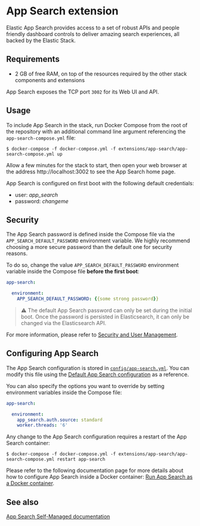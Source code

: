 # App Search extension

Elastic App Search provides access to a set of robust APIs and people friendly dashboard controls to deliver amazing
search experiences, all backed by the Elastic Stack.

## Requirements

* 2 GB of free RAM, on top of the resources required by the other stack components and extensions

App Search exposes the TCP port `3002` for its Web UI and API.

## Usage

To include App Search in the stack, run Docker Compose from the root of the repository with an additional command
line argument referencing the `app-search-compose.yml` file:

```console
$ docker-compose -f docker-compose.yml -f extensions/app-search/app-search-compose.yml up
```

Allow a few minutes for the stack to start, then open your web browser at the address http://localhost:3002 to see the
App Search home page.

App Search is configured on first boot with the following default credentials:

* user: *app_search*
* password: *changeme*

## Security

The App Search password is defined inside the Compose file via the `APP_SEARCH_DEFAULT_PASSWORD` environment variable.
We highly recommend choosing a more secure password than the default one for security reasons.

To do so, change the value `APP_SEARCH_DEFAULT_PASSWORD` environment variable inside the Compose file **before the first
boot**:

```yaml
app-search:

  environment:
    APP_SEARCH_DEFAULT_PASSWORD: {{some strong password}}
```

> :warning: The default App Search password can only be set during the initial boot. Once the password is persisted in
> Elasticsearch, it can only be changed via the Elasticsearch API.

For more information, please refer to [Security and User Management][appsearch-security].

## Configuring App Search

The App Search configuration is stored in [`config/app-search.yml`][config-appsearch]. You can modify this file using
the [Default App Search configuration][appsearch-config] as a reference.

You can also specify the options you want to override by setting environment variables inside the Compose file:

```yaml
app-search:

  environment:
    app_search.auth.source: standard
    worker.threads: '6'
```

Any change to the App Search configuration requires a restart of the App Search container:

```console
$ docker-compose -f docker-compose.yml -f extensions/app-search/app-search-compose.yml restart app-search
```

Please refer to the following documentation page for more details about how to configure App Search inside a Docker
container: [Run App Search as a Docker container][appsearch-docker].

## See also

[App Search Self-Managed documentation][appsearch-selfmanaged]


[config-appsearch]: ./config/app-search.yml

[appsearch-security]: https://swiftype.com/documentation/app-search/self-managed/security
[appsearch-config]: https://swiftype.com/documentation/app-search/self-managed/configuration
[appsearch-docker]: https://swiftype.com/documentation/app-search/self-managed/installation#docker
[appsearch-selfmanaged]: https://swiftype.com/documentation/app-search/self-managed/overview
